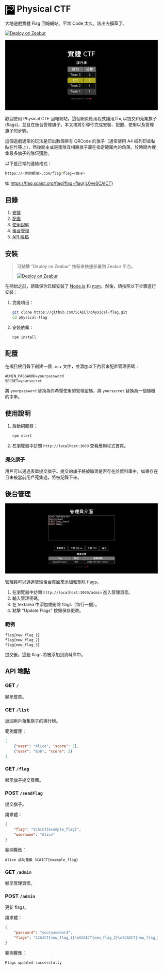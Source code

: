 # <img src=public/logo.png height=32px align=center> Physical CTF

大地遊戲實體 Flag 回報網站。平常 Code 太久，該出去摸草了。

[![Deploy on Zeabur](https://zeabur.com/button.svg)](https://zeabur.com/templates/1IW0VW?referralCode=Edit-Mr)

![screenshots](demo/home.png)

歡迎使用 Physical CTF 回報網站。這個網頁應用程式讓用戶可以提交和蒐集旗子 (flags)，並且在後台管理旗子。本文檔將引導你完成安裝、配置、使用以及管理旗子的步驟。

這個遊戲通常的玩法是印出數個帶有 QRCode 的旗子（通常使用 A4 紙列印並黏貼在竹筷上），然後關主或是兩隊互相將旗子藏在指定範圍內的角落。於時間內搜集最多旗子的隊伍獲勝。

以下是正常的連結格式：

```bash
https://<你的網域>.com/flag?flag=<旗子>
```

如 https://flag.scaict.org/flag?flag=flag{iL0veSCAICT}

## 目錄

1. [安裝](#安裝)
2. [配置](#配置)
3. [使用說明](#使用說明)
4. [後台管理](#後台管理)
5. [API 端點](#API-端點)

## 安裝

> 可點擊 "Deploy on Zeabur" 按鈕來快速部署到 Zeabur 平台。
> 
> [![Deploy on Zeabur](https://zeabur.com/button.svg)](https://zeabur.com/templates/1IW0VW?referralCode=Edit-Mr)

在開始之前，請確保你已經安裝了 [Node.js](https://nodejs.org/) 和 [npm](https://www.npmjs.com/)。然後，請按照以下步驟進行安裝：

1. 克隆項目：
    ```bash
    git clone https://github.com/SCAICT/physical-flag.git
    cd physical-flag
    ```

2. 安裝依賴：
    ```bash
    npm install
    ```

## 配置

在項目根目錄下創建一個 `.env` 文件，並添加以下內容來配置管理密碼：

```
ADMIN_PASSWORD=yourpassword
SECRET=yoursecret
```

將 `yourpassword` 替換為你希望使用的管理密碼，將 `yoursecret` 替換為一個隨機的字串。

## 使用說明

1. 啟動伺服器：
    ```bash
    npm start
    ```

2. 在瀏覽器中訪問 `http://localhost:3000` 查看應用程式首頁。

### 提交旗子

用戶可以通過表單提交旗子。提交的旗子將被驗證是否存在於資料庫中，如果存在且未被當前用戶蒐集過，將被記錄下來。

## 後台管理

![管理員介面](demo/admin.png)

管理員可以通過管理後台頁面來添加和刪除 flags。

1. 在瀏覽器中訪問 `http://localhost:3000/admin` 進入管理頁面。
2. 輸入管理密碼。
3. 在 textarea 中添加或刪除 flags（每行一個）。
4. 點擊 "Update Flags" 按鈕保存更改。

### 範例

```plaintext
flag{new_flag_1}
flag{new_flag_2}
flag{new_flag_3}
```

提交後，這些 flags 將被添加到資料庫中。

## API 端點

### GET `/`

顯示首頁。

### GET `/list`

返回用戶蒐集旗子的排行榜。

範例響應：
```json
[
    {"user": "Alice", "score": 3},
    {"user": "Bob", "score": 2}
]
```

### GET `/flag`

顯示旗子提交頁面。

### POST `/sendFlag`

提交旗子。

請求體：
```json
{
    "flag": "SCAICT{example_flag}",
    "username": "Alice"
}
```

範例響應：
```plaintext
Alice 成功蒐集 SCAICT{example_flag}
```

### GET `/admin`

顯示管理頁面。

### POST `/admin`

更新 flags。

請求體：
```json
{
    "password": "yourpassword",
    "flags": "SCAICT{new_flag_1}\nSCAICT{new_flag_2}\nSCAICT{new_flag_3}"
}
```

範例響應：
```plaintext
Flags updated successfully
```

